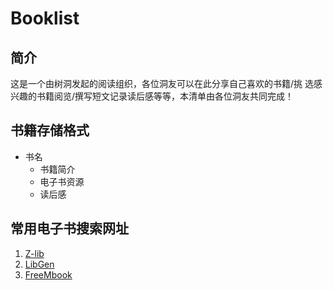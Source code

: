 # Booklist

## 简介
 这是一个由树洞发起的阅读组织，各位洞友可以在此分享自己喜欢的书籍/挑
 选感兴趣的书籍阅览/撰写短文记录读后感等等，本清单由各位洞友共同完成！

## 书籍存储格式
- 书名
  - 书籍简介
  - 电子书资源
  - 读后感

## 常用电子书搜索网址
1. [Z-lib](https://z-lib.is)
2. [LibGen](https://libgen.is)
3. [FreeMbook](https://freembook.com)
